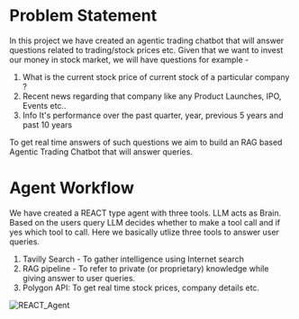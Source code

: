# Problem Statement
In this project we have created an agentic trading chatbot that will answer questions related to trading/stock prices etc.
Given that we want to invest our money in stock market, we will have questions for example - 
1) What is the current stock price of current stock of a particular company ?
2) Recent news regarding that company like any Product Launches, IPO, Events etc..
3) Info It's performance over the past quarter, year, previous 5 years and past 10 years

To get real time answers of such questions we aim to build an RAG based Agentic Trading Chatbot that will answer queries. 

# Agent Workflow
We have created a REACT type agent with three tools. LLM acts as Brain. Based on the users query LLM decides whether to make a tool call and if yes which tool to call. 
Here we basically utlize three tools to answer user queries.
1) Tavilly Search - To gather intelligence using Internet search
2) RAG pipeline - To refer to private (or proprietary) knowledge while giving answer to user queries.
3) Polygon API: To get real time stock prices, company details etc.

![REACT_Agent](https://github.com/user-attachments/assets/daf0055a-619c-4aaa-8f03-037cf0b83443)
